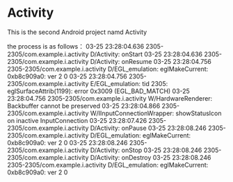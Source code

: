# Activity
This is the second Android project namd Activity

the process is as follows：
03-25 23:28:04.636 2305-2305/com.example.i.activity D/Activity: onStart
03-25 23:28:04.636 2305-2305/com.example.i.activity D/Activity: onResume
03-25 23:28:04.756 2305-2305/com.example.i.activity D/EGL_emulation: eglMakeCurrent: 0xb8c909a0: ver 2 0
03-25 23:28:04.756 2305-2305/com.example.i.activity E/EGL_emulation: tid 2305: eglSurfaceAttrib(1199): error 0x3009 (EGL_BAD_MATCH)
03-25 23:28:04.756 2305-2305/com.example.i.activity W/HardwareRenderer: Backbuffer cannot be preserved
03-25 23:28:04.866 2305-2305/com.example.i.activity W/IInputConnectionWrapper: showStatusIcon on inactive InputConnection
03-25 23:28:07.426 2305-2305/com.example.i.activity D/Activity: onPause
03-25 23:28:08.246 2305-2305/com.example.i.activity D/EGL_emulation: eglMakeCurrent: 0xb8c909a0: ver 2 0
03-25 23:28:08.246 2305-2305/com.example.i.activity D/Activity: onStop
03-25 23:28:08.246 2305-2305/com.example.i.activity D/Activity: onDestroy
03-25 23:28:08.246 2305-2305/com.example.i.activity D/EGL_emulation: eglMakeCurrent: 0xb8c909a0: ver 2 0
